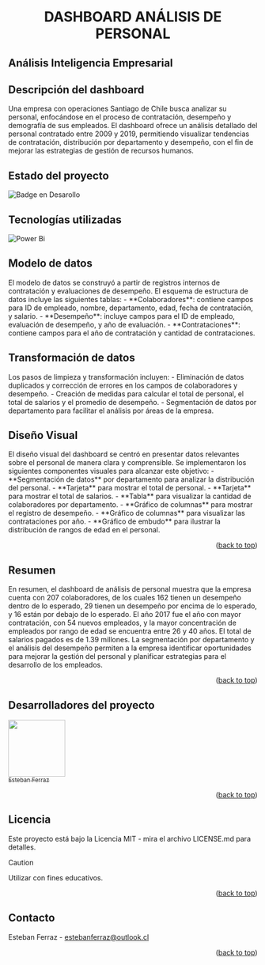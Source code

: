 
<h1 align="center"> DASHBOARD ANÁLISIS DE PERSONAL</h1>
<h2>Análisis Inteligencia Empresarial</h2>

<h2>Descripción del dashboard</h2>
Una empresa con operaciones Santiago de Chile busca analizar su personal, enfocándose en el proceso de contratación, desempeño y demografía de sus empleados. El dashboard ofrece un análisis detallado del personal contratado entre 2009 y 2019, permitiendo visualizar tendencias de contratación, distribución por departamento y desempeño, con el fin de mejorar las estrategias de gestión de recursos humanos.

<h2>Estado del proyecto</h2>

![Badge en Desarollo](https://img.shields.io/badge/STATUS-%20FINALIZADO-green)
> 

<h2>Tecnologías utilizadas</h2>

![Power Bi](https://img.shields.io/badge/power_bi-F2C811?style=for-the-badge&logo=powerbi&logoColor=black)


<h2>Modelo de datos</h2>
El modelo de datos se construyó a partir de registros internos de contratación y evaluaciones de desempeño. El esquema de estructura de datos incluye las siguientes tablas:
- **Colaboradores**: contiene campos para ID de empleado, nombre, departamento, edad, fecha de contratación, y salario.
- **Desempeño**: incluye campos para el ID de empleado, evaluación de desempeño, y año de evaluación.
- **Contrataciones**: contiene campos para el año de contratación y cantidad de contrataciones.

<h2>Transformación de datos</h2>
Los pasos de limpieza y transformación incluyen:
- Eliminación de datos duplicados y corrección de errores en los campos de colaboradores y desempeño.
- Creación de medidas para calcular el total de personal, el total de salarios y el promedio de desempeño.
- Segmentación de datos por departamento para facilitar el análisis por áreas de la empresa.

<h2>Diseño Visual</h2>
El diseño visual del dashboard se centró en presentar datos relevantes sobre el personal de manera clara y comprensible. Se implementaron los siguientes componentes visuales para alcanzar este objetivo:
- **Segmentación de datos** por departamento para analizar la distribución del personal.
- **Tarjeta** para mostrar el total de personal.
- **Tarjeta** para mostrar el total de salarios.
- **Tabla** para visualizar la cantidad de colaboradores por departamento.
- **Gráfico de columnas** para mostrar el registro de desempeño.
- **Gráfico de columnas** para visualizar las contrataciones por año.
- **Gráfico de embudo** para ilustrar la distribución de rangos de edad en el personal.

<p align="right">(<a href="#readme-top">back to top</a>)</p>

<h2>Resumen</h2>
En resumen, el dashboard de análisis de personal muestra que la empresa cuenta con 207 colaboradores, de los cuales 162 tienen un desempeño dentro de lo esperado, 29 tienen un desempeño por encima de lo esperado, y 16 están por debajo de lo esperado. El año 2017 fue el año con mayor contratación, con 54 nuevos empleados, y la mayor concentración de empleados por rango de edad se encuentra entre 26 y 40 años. El total de salarios pagados es de 1.39 millones. La segmentación por departamento y el análisis del desempeño permiten a la empresa identificar oportunidades para mejorar la gestión del personal y planificar estrategias para el desarrollo de los empleados.

<p align="right">(<a href="#readme-top">back to top</a>)</p>

<h2>Desarrolladores del proyecto</h2>

[<img src="https://avatars.githubusercontent.com/u/125892411?v=4" width=115><br><sub>Esteban Ferraz</sub>](https://github.com/estebanferraz1)



<p align="right">(<a href="#readme-top">back to top</a>)</p>

<h2>Licencia</h2>

Este proyecto está bajo la Licencia MIT - mira el archivo LICENSE.md para detalles.

> [!CAUTION]
> 
> Utilizar con fines educativos.

<p align="right">(<a href="#readme-top">back to top</a>)</p>

<h2>Contacto</h2>

Esteban Ferraz - estebanferraz@outlook.cl

<p align="right">(<a href="#readme-top">back to top</a>)</p>